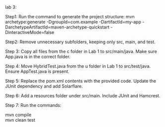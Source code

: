 lab 3:

Step1:
Run the command to generate the project structure:
mvn archetype:generate -DgroupId=com.example -DartifactId=my-app -DarchetypeArtifactId=maven-archetype-quickstart -DinteractiveMode=false


Step2:
Remove unnecessary subfolders, keeping only src, main, and test.

Step 3:
Copy all files from the c folder in Lab 1 to src/main/java. Make sure App.java is in the correct folder.

Step 4:
Move HybridTest.java from the u folder in Lab 1 to src/test/java. Ensure AppTest.java is present.

Step 5:
Replace the pom.xml contents with the provided code. Update the JUnit dependency and add Solarflare.

Step 6:
Add a resources folder under src/main. Include JUnit and Hamcrest.

Step 7:
Run the commands:

mvn compile  
mvn clean test
